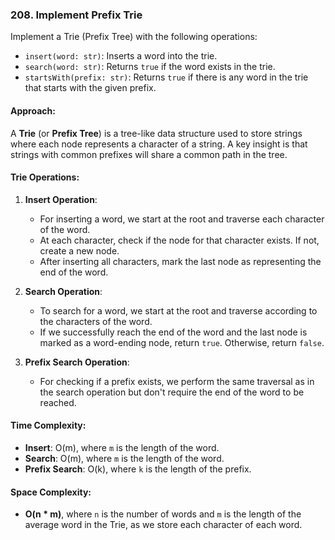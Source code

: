 ### 208. Implement Prefix Trie

Implement a Trie (Prefix Tree) with the following operations:

- `insert(word: str)`: Inserts a word into the trie.
- `search(word: str)`: Returns `true` if the word exists in the trie.
- `startsWith(prefix: str)`: Returns `true` if there is any word in the trie that starts with the given prefix.

#### Approach:

A **Trie** (or **Prefix Tree**) is a tree-like data structure used to store strings where each node represents a character of a string. A key insight is that strings with common prefixes will share a common path in the tree.

#### Trie Operations:

1. **Insert Operation**:
   - For inserting a word, we start at the root and traverse each character of the word.
   - At each character, check if the node for that character exists. If not, create a new node.
   - After inserting all characters, mark the last node as representing the end of the word.

2. **Search Operation**:
   - To search for a word, we start at the root and traverse according to the characters of the word.
   - If we successfully reach the end of the word and the last node is marked as a word-ending node, return `true`. Otherwise, return `false`.

3. **Prefix Search Operation**:
   - For checking if a prefix exists, we perform the same traversal as in the search operation but don't require the end of the word to be reached.

#### Time Complexity:
- **Insert**: O(m), where `m` is the length of the word.
- **Search**: O(m), where `m` is the length of the word.
- **Prefix Search**: O(k), where `k` is the length of the prefix.

#### Space Complexity:
- **O(n * m)**, where `n` is the number of words and `m` is the length of the average word in the Trie, as we store each character of each word.
